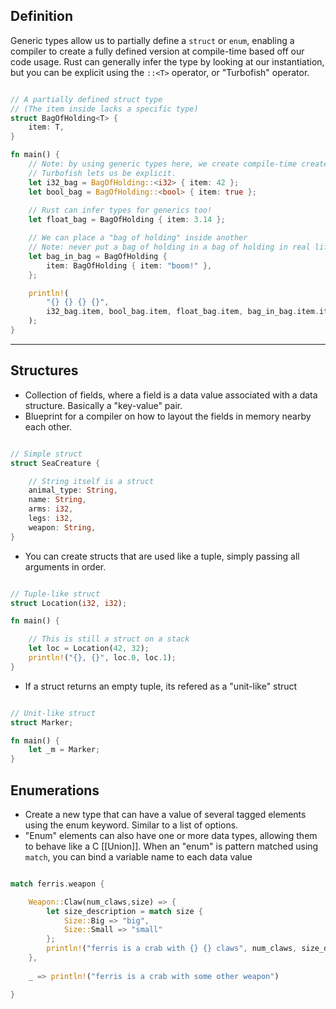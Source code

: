 ## Definition
Generic types allow us to partially define a `struct` or `enum`, enabling a compiler to create a fully defined version at compile-time based off our code usage. Rust can generally infer the type by looking at our instantiation, but you can be explicit using the `::<T>` operator, or "Turbofish" operator.

```rust

// A partially defined struct type
// (The item inside lacks a specific type)
struct BagOfHolding<T> {
    item: T,
}

fn main() {
    // Note: by using generic types here, we create compile-time created types. 
    // Turbofish lets us be explicit.
    let i32_bag = BagOfHolding::<i32> { item: 42 };
    let bool_bag = BagOfHolding::<bool> { item: true };
    
    // Rust can infer types for generics too!
    let float_bag = BagOfHolding { item: 3.14 };

	// We can place a "bag of holding" inside another
    // Note: never put a bag of holding in a bag of holding in real life
    let bag_in_bag = BagOfHolding {
        item: BagOfHolding { item: "boom!" },
    };

    println!(
        "{} {} {} {}",
        i32_bag.item, bool_bag.item, float_bag.item, bag_in_bag.item.item
    );
}

```

-------------

## Structures
- Collection of fields, where a field is a data value associated with a data structure. Basically a "key-value" pair.
- Blueprint for a compiler on how to layout the fields in memory nearby each other.

```rust

// Simple struct
struct SeaCreature {

    // String itself is a struct
    animal_type: String,
    name: String,
    arms: i32,
    legs: i32,
    weapon: String,
}


```

- You can create structs that are used like a tuple, simply passing all arguments in order. 

```rust

// Tuple-like struct
struct Location(i32, i32);

fn main() {

    // This is still a struct on a stack
    let loc = Location(42, 32);
    println!("{}, {}", loc.0, loc.1);
}

```

- If a struct returns an empty tuple, its refered as a "unit-like" struct

```rust

// Unit-like struct
struct Marker;

fn main() {
    let _m = Marker;
}

```


## Enumerations
- Create a new type that can have a value of several tagged elements using the enum keyword. Similar to a list of options. 
- "Enum" elements can also have one or more data types, allowing them to behave like a C [[Union]]. When an "enum" is pattern matched using `match`, you can bind a variable name to each data value

```rust

match ferris.weapon {

	Weapon::Claw(num_claws,size) => {
 	    let size_description = match size {
 		    Size::Big => "big",
 		    Size::Small => "small"
 	    };
	    println!("ferris is a crab with {} {} claws", num_claws, size_description)
    },
    
    _ => println!("ferris is a crab with some other weapon")

}

```


